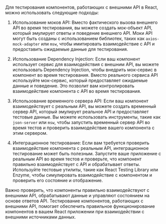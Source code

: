 Для тестирования компонентов, работающих с внешними API в React, можно использовать следующие подходы:

1. Использование моков API: Вместо фактического вызова внешнего API во время тестирования, вы можете создать мок-объект API, который эмулирует ответы и поведение внешнего API. Моки API могут быть созданы с использованием библиотек, таких как `axios-mock-adapter` или `msw`, чтобы имитировать взаимодействие с API и предоставить ожидаемые данные для тестирования.

2. Использование Dependency Injection: Если ваш компонент использует сервис для взаимодействия с внешним API, вы можете использовать Dependency Injection, чтобы внедрить мок-сервис в компонент во время тестирования. Вместо реального сервиса API используйте мок-сервис, который предоставляет ожидаемые данные и поведение. Это позволит вам контролировать взаимодействие компонента с API во время тестирования.

3. Использование временного сервера API: Если ваш компонент взаимодействует с реальным API, вы можете создать временный сервер API, который эмулирует реальное API и предоставляет тестовые данные. Вы можете использовать инструменты, такие как `json-server` или `msw`, чтобы запустить временный сервер API во время тестов и проверить взаимодействие вашего компонента с этим сервером.

4. Интеграционное тестирование: Если вам требуется проверить взаимодействие компонента с реальным API, интеграционное тестирование может быть полезным. Запустите ваше приложение с реальным API во время тестов и проверьте, что компонент правильно взаимодействует с API и обрабатывает ответы. Используйте тестовые утилиты, такие как React Testing Library или Enzyme, чтобы симулировать взаимодействие с компонентом и проверить его состояние и отображение.

Важно проверить, что компоненты правильно взаимодействуют с внешними API, обрабатывают данные и управляют состоянием на основе ответов API. Тестирование компонентов, работающих с внешними API, помогает обеспечить правильное функционирование компонентов в вашем React приложении при взаимодействии с внешними источниками данных.